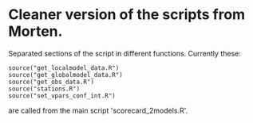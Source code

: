 # Cleaner version of the scripts from Morten.

Separated sections of the script in different functions. Currently these:
```
source("get_localmodel_data.R")
source("get_globalmodel_data.R")
source("get_obs_data.R")
source("stations.R")
source("set_vpars_conf_int.R")
```
are called from the main script 'scorecard_2models.R'.

